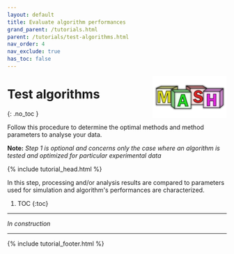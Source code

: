 ```yaml
---
layout: default
title: Evaluate algorithm performances
grand_parent: /tutorials.html
parent: /tutorials/test-algorithms.html
nav_order: 4
nav_exclude: true
has_toc: false
---
```


<img src="../../assets/images/logos/logo-tutorials_400px.png" width="170" style="float:right; margin-left: 15px;"/>

# Test algorithms
{: .no_toc }

Follow this procedure to determine the optimal methods and method parameters to analyse your data.

**Note:** *Step 1 is optional and concerns only the case where an algorithm is tested and optimized for particular experimental data*

{% include tutorial_head.html %}

In this step, processing and/or analysis results are compared to parameters used for simulation and algorithm's performances are characterized.

1. TOC
{:toc}

---

*In construction*

---

{% include tutorial_footer.html %}
